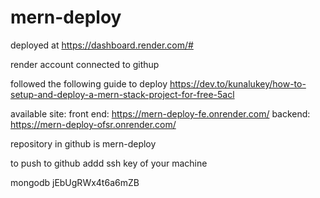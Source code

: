 # mern-deploy

deployed at https://dashboard.render.com/#

render account connected to githup

followed the following guide to deploy
https://dev.to/kunalukey/how-to-setup-and-deploy-a-mern-stack-project-for-free-5acl

available site:
front end: https://mern-deploy-fe.onrender.com/
backend: https://mern-deploy-ofsr.onrender.com/

repository in github is mern-deploy

to push to github addd ssh key of your machine

mongodb
jEbUgRWx4t6a6mZB